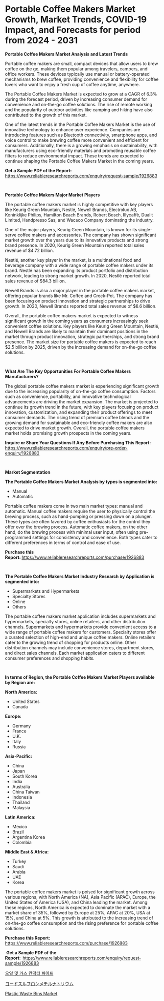 <p><h1>Portable Coffee Makers Market Growth, Market Trends, COVID-19 Impact, and Forecasts for period from 2024 - 2031</h1></p><p><strong>Portable Coffee Makers Market Analysis and Latest Trends</strong></p>
<p><p>Portable coffee makers are small, compact devices that allow users to brew coffee on the go, making them popular among travelers, campers, and office workers. These devices typically use manual or battery-operated mechanisms to brew coffee, providing convenience and flexibility for coffee lovers who want to enjoy a fresh cup of coffee anytime, anywhere.</p><p>The Portable Coffee Makers Market is expected to grow at a CAGR of 6.3% during the forecast period, driven by increasing consumer demand for convenience and on-the-go coffee solutions. The rise of remote working and the popularity of outdoor activities like camping and hiking have also contributed to the growth of this market.</p><p>One of the latest trends in the Portable Coffee Makers Market is the use of innovative technology to enhance user experience. Companies are introducing features such as Bluetooth connectivity, smartphone apps, and voice control to make brewing coffee more convenient and efficient for consumers. Additionally, there is a growing emphasis on sustainability, with manufacturers using eco-friendly materials and promoting reusable coffee filters to reduce environmental impact. These trends are expected to continue shaping the Portable Coffee Makers Market in the coming years.</p></p>
<p><strong>Get a Sample PDF of the Report:&nbsp;</strong> <a href="https://www.reliableresearchreports.com/enquiry/request-sample/1926883">https://www.reliableresearchreports.com/enquiry/request-sample/1926883</a></p>
<p>&nbsp;</p>
<p><strong>Portable Coffee Makers Major Market Players</strong></p>
<p><p>The portable coffee makers market is highly competitive with key players like Keurig Green Mountain, Nestlé, Newell Brands, Electrolux AB, Koninklijke Philips, Hamilton Beach Brands, Robert Bosch, Illycaffè, Dualit Limited, Handpresso Sas, and Wacaco Company dominating the industry.</p><p>One of the major players, Keurig Green Mountain, is known for its single-serve coffee makers and accessories. The company has shown significant market growth over the years due to its innovative products and strong brand presence. In 2020, Keurig Green Mountain reported total sales revenue of $4.72 billion.</p><p>Nestlé, another key player in the market, is a multinational food and beverage company with a wide range of portable coffee makers under its brand. Nestlé has been expanding its product portfolio and distribution network, leading to strong market growth. In 2020, Nestlé reported total sales revenue of $84.3 billion.</p><p>Newell Brands is also a major player in the portable coffee makers market, offering popular brands like Mr. Coffee and Crock-Pot. The company has been focusing on product innovation and strategic partnerships to drive growth. In 2020, Newell Brands reported total sales revenue of $8.6 billion.</p><p>Overall, the portable coffee makers market is expected to witness significant growth in the coming years as consumers increasingly seek convenient coffee solutions. Key players like Keurig Green Mountain, Nestlé, and Newell Brands are likely to maintain their dominant positions in the market through product innovation, strategic partnerships, and strong brand presence. The market size for portable coffee makers is expected to reach $2.5 billion by 2025, driven by the increasing demand for on-the-go coffee solutions.</p></p>
<p>&nbsp;</p>
<p><strong>What Are The Key Opportunities For Portable Coffee Makers Manufacturers?</strong></p>
<p><p>The global portable coffee makers market is experiencing significant growth due to the increasing popularity of on-the-go coffee consumption. Factors such as convenience, portability, and innovative technological advancements are driving the market expansion. The market is projected to continue its growth trend in the future, with key players focusing on product innovation, customization, and expanding their product offerings to meet consumer demands. The rising trend of premium coffee blends and the growing demand for sustainable and eco-friendly coffee makers are also expected to drive market growth. Overall, the portable coffee makers market holds promising growth prospects in the coming years.</p></p>
<p><strong>Inquire or Share Your Questions If Any Before Purchasing This Report:</strong> <a href="https://www.reliableresearchreports.com/enquiry/pre-order-enquiry/1926883">https://www.reliableresearchreports.com/enquiry/pre-order-enquiry/1926883</a></p>
<p>&nbsp;</p>
<p><strong>Market Segmentation</strong></p>
<p><strong>The Portable Coffee Makers Market Analysis by types is segmented into:</strong></p>
<p><ul><li>Manual</li><li>Automatic</li></ul></p>
<p><p>Portable coffee makers come in two main market types: manual and automatic. Manual coffee makers require the user to physically control the brewing process, such as hand-pumping or pressing down on a plunger. These types are often favored by coffee enthusiasts for the control they offer over the brewing process. Automatic coffee makers, on the other hand, do the brewing process with minimal user input, often using pre-programmed settings for consistency and convenience. Both types cater to different preferences in terms of control and ease of use.</p></p>
<p><strong>Purchase this Report:&nbsp;</strong><a href="https://www.reliableresearchreports.com/purchase/1926883">https://www.reliableresearchreports.com/purchase/1926883</a></p>
<p>&nbsp;</p>
<p><strong>The Portable Coffee Makers Market Industry Research by Application is segmented into:</strong></p>
<p><ul><li>Supermarkets and Hypermarkets</li><li>Specialty Stores</li><li>Online</li><li>Others</li></ul></p>
<p><p>The portable coffee makers market application includes supermarkets and hypermarkets, specialty stores, online retailers, and other distribution channels. Supermarkets and hypermarkets provide convenient access to a wide range of portable coffee makers for customers. Specialty stores offer a curated selection of high-end and unique coffee makers. Online retailers cater to the growing trend of shopping for products online. Other distribution channels may include convenience stores, department stores, and direct sales channels. Each market application caters to different consumer preferences and shopping habits.</p></p>
<p>&nbsp;</p>
<p><strong>In terms of Region, the Portable Coffee Makers Market Players available by Region are:</strong></p>
<p>
    <p> <strong> North America: </strong>
        <ul>
            <li>United States</li>
            <li>Canada</li>
        </ul>
        </p> 
    <p> <strong> Europe: </strong>
        <ul>
            <li>Germany</li>
            <li>France</li>
            <li>U.K.</li>
            <li>Italy</li>
            <li>Russia</li>
        </ul>
        </p> 
    <p> <strong> Asia-Pacific: </strong>
        <ul>
            <li>China</li>
            <li>Japan</li>
            <li>South Korea</li>
            <li>India</li>
            <li>Australia</li>
            <li>China Taiwan</li>
            <li>Indonesia</li>
            <li>Thailand</li>
            <li>Malaysia</li>
        </ul>
        </p> 
    <p> <strong> Latin America: </strong>
        <ul>
            <li>Mexico</li>
            <li>Brazil</li>
            <li>Argentina Korea</li>
            <li>Colombia</li>
        </ul>
        </p> 
    <p> <strong> Middle East & Africa: </strong>
        <ul>
            <li>Turkey</li>
            <li>Saudi</li>
            <li>Arabia</li>
            <li>UAE</li>
            <li>Korea</li>
        </ul>
    </p>
    </p>
<p><p>The portable coffee makers market is poised for significant growth across various regions, with North America (NA), Asia Pacific (APAC), Europe, the United States of America (USA), and China leading the market. Among these regions, North America is expected to dominate the market with a market share of 35%, followed by Europe at 25%, APAC at 20%, USA at 15%, and China at 5%. This growth is attributed to the increasing trend of on-the-go coffee consumption and the rising preference for portable coffee solutions.</p></p>
<p><strong>Purchase this Report: </strong><a href="https://www.reliableresearchreports.com/purchase/1926883">https://www.reliableresearchreports.com/purchase/1926883</a></p>
<p>&nbsp;<strong>Get a Sample PDF of the Report:&nbsp;&nbsp;</strong><a href="https://www.reliableresearchreports.com/enquiry/request-sample/1926883">https://www.reliableresearchreports.com/enquiry/request-sample/1926883</a></p>
<p><strong></strong></p>
<p><p><a href="https://github.com/laholand/Market-Research-Report-List-3/blob/main/58308763287.md">오일 및 가스 컨덕터 파이프</a></p><p><a href="https://github.com/mohamedbakry57/Market-Research-Report-List-3/blob/main/23200063744.md">ヨードスルフロンメチルナトリウム</a></p><p><a href="https://github.com/JameTravis/Market-Research-Report-List-4/blob/main/plastic-waste-bins-market.md">Plastic Waste Bins Market</a></p></p>